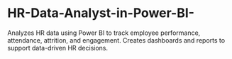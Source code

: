 # HR-Data-Analyst-in-Power-BI-
Analyzes HR data using Power BI to track employee performance, attendance, attrition, and engagement. Creates dashboards and reports to support data-driven HR decisions.
